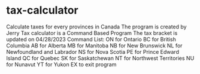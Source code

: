# tax-calculator
Calculate taxes for every provinces in Canada
The program is created by Jerry
Tax calculator is a Command Based Program
The tax bracket is updated on 04/28/2023
Command List:
             ON for Ontario
             BC for British Columbia
             AB for Alberta
             MB for Manitoba
             NB for New Brunswick
             NL for Newfoundland and Labrador
             NS for Nova Scotia
             PE for Prince Edward Island
             QC for Quebec
             SK for Saskatchewan
             NT for Northwest Territories
             NU for Nunavut
             YT for Yukon
             EX to exit program
